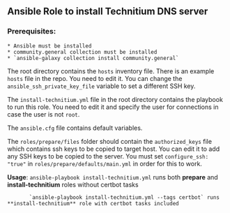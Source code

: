 ## Ansible Role to install Technitium DNS server

### Prerequisites: 
    * Ansible must be installed
    * community.general collection must be installed
    * `ansible-galaxy collection install community.general`

The root directory contains the `hosts` inventory file. There is an example `hosts` file in the repo. You need to edit it. You can change the `ansible_ssh_private_key_file` variable to set a different SSH key.

The `install-technitium.yml` file in the root directory contains the playbook to run this role. You need to edit it and specify the user for connections in case the user is not `root`.

The `ansible.cfg` file contains default variables.

The `roles/prepare/files` folder should contain the `authorized_keys` file which contains ssh keys to be copied to target host. You can edit it to add any SSH keys to be copied to the server. You must set `configure_ssh: "true"` in `roles/prepare/defaults/main.yml` in order for this to work. 

**Usage**: `ansible-playbook install-technitium.yml` runs both **prepare** and **install-technitium** roles without certbot tasks


           `ansible-playbook install-technitium.yml --tags certbot` runs **install-technitium** role with certbot tasks included